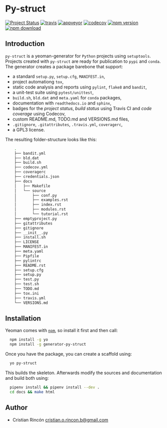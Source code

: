 # Py-struct

[![Project Status](http://www.repostatus.org/badges/latest/active.svg)](http://www.repostatus.org/#inactive)
[![travis](https://travis-ci.org/cristian-rincon/py-struct.svg?branch=master)](https://travis-ci.org/cristian-rincon/py-struct)
[![appveyor](https://ci.appveyor.com/api/projects/status/6kpnkmlva9hio2hc?svg=true)](https://ci.appveyor.com/project/cristian-rincon/py-struct)
[![codecov](https://codecov.io/gh/cristian-rincon/py-struct/branch/master/graph/badge.svg)](https://codecov.io/gh/cristian-rincon/py-struct)
[![npm version](https://badge.fury.io/js/generator-python-bones.svg)](https://www.npmjs.com/package/generator-py-struct)
[![npm download](https://img.shields.io/npm/dt/@cristian-rincon/py-struct.svg)](https://www.npmjs.com/package/@cristian-rincon/py-struct)



## Introduction

`py-struct` is a yeoman-generator for `Python` projects using `setuptools`. Projects created with `py-struct` are ready for publication to `pypi` and `conda`. The generator creates a package barebone that support:

* a standard `setup.py`, `setup.cfg`, `MANIFEST.in`,
* project automationg `tox`,
* static code analysis and reports using `pylint`, `flake8` and `bandit`,
* a unit-test suite using `pytest/unittest`,
* `build.sh`, `bld.dat` and `meta.yaml` for `conda` packages,
* documentation with `readthedocs.io` and `sphinx`,
* badges for the *project status*, *build status* using Travis CI and *code coverage* using Codecov,
* custom README.md, TODO.md and VERSIONS.md files,
* `.gitignore`, `.gitattributes`, `.travis.yml`, `coveragerc`,
* a GPL3 license.

The resulting folder-structure looks like this:

```sh
    .
    ├── bandit.yml
    ├── bld.dat
    ├── build.sh
    ├── codecov.yml
    ├── coveragerc
    ├── credentials.json
    ├── docs
    │   ├── Makefile
    │   └── source
    │       ├── conf.py
    │       ├── examples.rst
    │       ├── index.rst
    │       ├── modules.rst
    │       └── tutorial.rst
    ├── emptyproject.py
    ├── gitattributes
    ├── gitignore
    ├── __init__.py
    ├── install.sh
    ├── LICENSE
    ├── MANIFEST.in
    ├── meta.yaml
    ├── Pipfile
    ├── pylintrc
    ├── README.rst
    ├── setup.cfg
    ├── setup.py
    ├── test.py
    ├── test.sh
    ├── TODO.md
    ├── tox.ini
    ├── travis.yml
    └── VERSIONS.md

```

## Installation

Yeoman comes with [```npm```](https://nodejs.org/en/download/current/), so install it first and then call:

```sh
  npm install -g yo
  npm install -g generator-py-struct
```

Once you have the package, you can create a scaffold using:

```sh
  yo py-struct
```

This builds the skeleton. Afterwards modify the sources and documentation and build both using:

```sh
  pipenv install && pipenv install --dev .
  cd docs && make html
```

## Author

* Cristian Rincón <a href="mailto:cristian.o.rincon.b@gmail.com">cristian.o.rincon.b@gmail.com</a>
